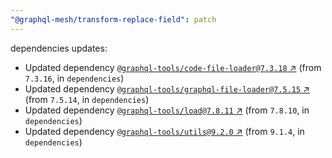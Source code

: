 ```yaml
---
"@graphql-mesh/transform-replace-field": patch
---
```

dependencies updates:
  - Updated dependency [`@graphql-tools/code-file-loader@7.3.18` ↗︎](https://www.npmjs.com/package/@graphql-tools/code-file-loader/v/7.3.18) (from `7.3.16`, in `dependencies`)
  - Updated dependency [`@graphql-tools/graphql-file-loader@7.5.15` ↗︎](https://www.npmjs.com/package/@graphql-tools/graphql-file-loader/v/7.5.15) (from `7.5.14`, in `dependencies`)
  - Updated dependency [`@graphql-tools/load@7.8.11` ↗︎](https://www.npmjs.com/package/@graphql-tools/load/v/7.8.11) (from `7.8.10`, in `dependencies`)
  - Updated dependency [`@graphql-tools/utils@9.2.0` ↗︎](https://www.npmjs.com/package/@graphql-tools/utils/v/9.2.0) (from `9.1.4`, in `dependencies`)
